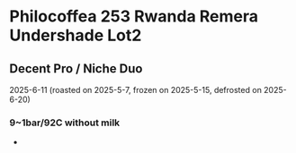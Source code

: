 # Philocoffea 253 Rwanda Remera Undershade Lot2

## Decent Pro / Niche Duo

2025-6-11 (roasted on 2025-5-7, frozen on 2025-5-15, defrosted on 2025-6-20)

### 9~1bar/92C without milk

-